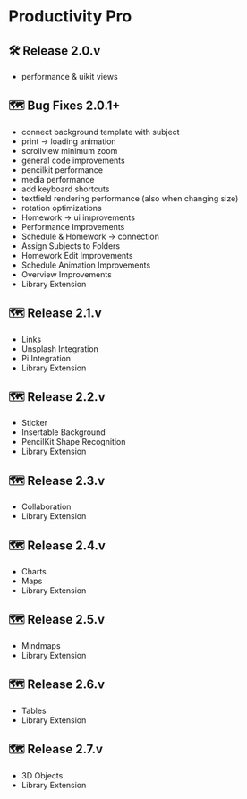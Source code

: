 # Productivity Pro

## 🛠️ Release 2.0.v
- performance & uikit views 

## 🗺️ Bug Fixes 2.0.1+
- connect background template with subject
- print -> loading animation
- scrollview minimum zoom
- general code improvements
- pencilkit performance
- media performance
- add keyboard shortcuts
- textfield rendering performance (also when changing size)
- rotation optimizations
- Homework -> ui improvements 
- Performance Improvements
- Schedule & Homework -> connection
- Assign Subjects to Folders
- Homework Edit Improvements
- Schedule Animation Improvements
- Overview Improvements
- Library Extension

## 🗺️ Release 2.1.v
- Links 
- Unsplash Integration 
- Pi Integration
- Library Extension

## 🗺️ Release 2.2.v
- Sticker
- Insertable Background
- PencilKit Shape Recognition
- Library Extension

## 🗺️ Release 2.3.v
- Collaboration
- Library Extension

## 🗺️ Release 2.4.v
- Charts
- Maps
- Library Extension

## 🗺️ Release 2.5.v
- Mindmaps
- Library Extension

## 🗺️ Release 2.6.v
- Tables
- Library Extension

## 🗺️ Release 2.7.v
- 3D Objects 
- Library Extension
